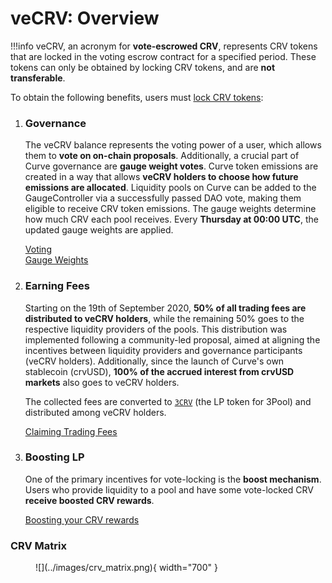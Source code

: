 <h1>veCRV: Overview</h1>

!!!info
    veCRV, an acronym for **vote-escrowed CRV**, represents CRV tokens that are locked in the voting escrow contract for a specified period. These tokens can only be obtained by locking CRV tokens, and are **not transferable**.


To obtain the following benefits, users must [lock CRV tokens](../vecrv/locking-your-crv.md):

1. ### **Governance**

    The veCRV balance represents the voting power of a user, which allows them to **vote on on-chain proposals**. Additionally, a crucial part of Curve governance are **gauge weight votes**. Curve token emissions are created in a way that allows **veCRV holders to choose how future emissions are allocated**. Liquidity pools on Curve can be added to the GaugeController via a successfully passed DAO vote, making them eligible to receive CRV token emissions. The gauge weights determine how much CRV each pool receives. Every **Thursday at 00:00 UTC**, the updated gauge weights are applied.

    [Voting](../governance/voting.md)  
    [Gauge Weights](../reward-gauges/gauge-weights.md)


2. ### **Earning Fees**

    Starting on the 19th of September 2020, **50% of all trading fees are distributed to veCRV holders**, while the remaining 50% goes to the respective liquidity providers of the pools. This distribution was implemented following a community-led proposal, aimed at aligning the incentives between liquidity providers and governance participants (veCRV holders). Additionally, since the launch of Curve's own stablecoin (crvUSD), **100% of the accrued interest from crvUSD markets** also goes to veCRV holders.

    The collected fees are converted to [`3CRV`](https://etherscan.io/address/0x6c3f90f043a72fa612cbac8115ee7e52bde6e490) (the LP token for 3Pool) and distributed among veCRV holders.

    [Claiming Trading Fees](../crv-token/claiming-trading-fees.md)


3. ### **Boosting LP**

    One of the primary incentives for vote-locking is the **boost mechanism**. Users who provide liquidity to a pool and have some vote-locked CRV **receive boosted CRV rewards**.

    [Boosting your CRV rewards](../reward-gauges/boosting-your-crv-rewards.md)


### **CRV Matrix**

<figure markdown>
  ![](../images/crv_matrix.png){ width="700" }
  <figcaption></figcaption>
</figure>